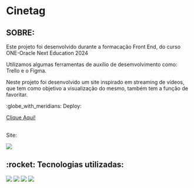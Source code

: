 

 <h1>Cinetag</h1>

<h2>SOBRE: </h2>
<p>Este projeto foi desenvolvido durante a formacação Front End, do curso ONE-Oracle Next Education 2024</p>
<p>Utilizamos algumas ferramentas de auxílio de desemvolvimento como: Trello e o Figma. </p>
<p>Neste projeto foi desenvolvido um site inspirado em streaming de vídeos, que tem como objetivo a visualização do mesmo, também tem a função de favoritar.</p>
<p>:globe_with_meridians: Deploy:</p><a href="https://cinetag-delta-neon.vercel.app/" target="_blank">Clique Aqui!</a>

<div>
  <br>
  <p>Site:</p>
 <img  src="https://i.postimg.cc/Hx1kLKcR/Captura-de-tela-2024-09-12-094758.png">
</div>

<h2>:rocket: Tecnologias utilizadas:</h2>
<div align="left">
  <img src="https://i.postimg.cc/yYwM5sWc/211904-social-github-icon.png">
  <img src="https://i.postimg.cc/v852Bfmg/7564187-figma-logo-brand-icon.png">
  <img src="https://i.postimg.cc/85rV0cN8/node-icon.png">
  <img src="https://i.postimg.cc/vBX5CYzz/react-icon.png">
</div>
